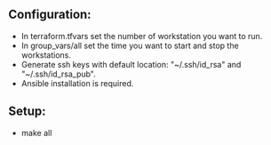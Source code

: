 ## Configuration:
- In terraform.tfvars set the number of workstation you want to run.
- In group_vars/all set the time you want to start and stop the workstations.
- Generate ssh keys with default location: "\~/.ssh/id_rsa" and "\~/.ssh/id_rsa_pub".
- Ansible installation is required.

## Setup:
- make all
